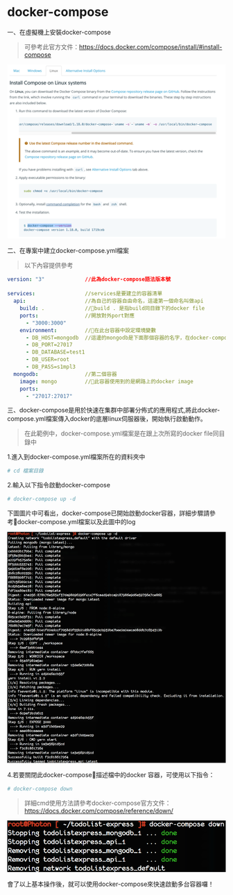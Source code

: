# docker-compose

一、在虛擬機上安裝docker-compose

> 可參考此官方文件：https://docs.docker.com/compose/install/#install-compose

![](/assets/docker-compose_1.png)

二、在專案中建立docker-compose.yml檔案

> 以下內容提供參考

```yml
version: "3"             //此為docker-compose語法版本號

services:                //services是要建立的容器清單
  api:                   //為自己的容器自由命名，這邊第一個命名叫做api
    build: .             //build . 是指build同目錄下的docker file
    ports:               //開放對外port對應
      - "3000:3000"
    environment:         //在此台容器中設定環境變數
      - DB_HOST=mongodb  //這邊的mongodb是下面那個容器的名字，在docker-compose.yml中可以自由互相呼叫
      - DB_PORT=27017
      - DB_DATABASE=test1
      - DB_USER=root
      - DB_PASS=s1mpl3
  mongodb:               //第二個容器
    image: mongo         //此容器使用到的是網路上的docker image
    ports: 
      - "27017:27017"

```

三、docker-compose是用於快速在集群中部署分佈式的應用程式,將此docker-compose.yml檔案傳入docker的底層linux伺服器後，開始執行啟動動作。

> 在此範例中，docker-compose.yml檔案是在跟上次所寫的docker file同目錄中

1.進入到docker-compose.yml檔案所在的資料夾中

```bash
# cd 檔案目錄
```

2.輸入以下指令啟動docker-compose

```bash
# docker-compose up -d
```

下圖圖片中可看出，docker-compose已開始啟動docker容器，詳細步驟請參考docker-compose.yml檔案以及此圖中的log

![](/assets/docker-compose_3.png)

4.若要關閉此docker-compose描述檔中的docker 容器，可使用以下指令：

```bash
# docker-compose down
```

> 詳細cmd使用方法請參考docker-compose官方文件：https://docs.docker.com/compose/reference/down/

![](/assets/docker-compose_4.png)

會了以上基本操作後，就可以使用docker-compose來快速啟動多台容器囉！

